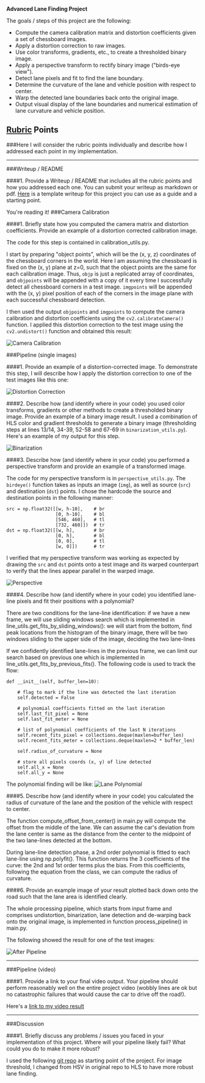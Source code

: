 **Advanced Lane Finding Project**

The goals / steps of this project are the following:

* Compute the camera calibration matrix and distortion coefficients given a set of chessboard images.
* Apply a distortion correction to raw images.
* Use color transforms, gradients, etc., to create a thresholded binary image.
* Apply a perspective transform to rectify binary image ("birds-eye view").
* Detect lane pixels and fit to find the lane boundary.
* Determine the curvature of the lane and vehicle position with respect to center.
* Warp the detected lane boundaries back onto the original image.
* Output visual display of the lane boundaries and numerical estimation of lane curvature and vehicle position.

[//]: # (Image References)

[image1]: ./examples/undistort_output.png "Undistorted"
[image2]: ./test_images/test1.jpg "Road Transformed"
[image3]: ./examples/binary_combo_example.jpg "Binary Example"
[image4]: ./examples/warped_straight_lines.jpg "Warp Example"
[image5]: ./examples/color_fit_lines.jpg "Fit Visual"
[image6]: ./examples/example_output.jpg "Output"
[video1]: ./project_video.mp4 "Video"

## [Rubric](https://review.udacity.com/#!/rubrics/571/view) Points
###Here I will consider the rubric points individually and describe how I addressed each point in my implementation.  

---
###Writeup / README

####1. Provide a Writeup / README that includes all the rubric points and how you addressed each one.  You can submit your writeup as markdown or pdf.  [Here](https://github.com/udacity/CarND-Advanced-Lane-Lines/blob/master/writeup_template.md) is a template writeup for this project you can use as a guide and a starting point.  

You're reading it!
###Camera Calibration

####1. Briefly state how you computed the camera matrix and distortion coefficients. Provide an example of a distortion corrected calibration image.

The code for this step is contained in calibration_utils.py.  

I start by preparing "object points", which will be the (x, y, z) coordinates of the chessboard corners in the world. Here I am assuming the chessboard is fixed on the (x, y) plane at z=0, such that the object points are the same for each calibration image.  Thus, `objp` is just a replicated array of coordinates, and `objpoints` will be appended with a copy of it every time I successfully detect all chessboard corners in a test image. `imgpoints` will be appended with the (x, y) pixel position of each of the corners in the image plane with each successful chessboard detection.  

I then used the output `objpoints` and `imgpoints` to compute the camera calibration and distortion coefficients using the `cv2.calibrateCamera()` function.  I applied this distortion correction to the test image using the `cv2.undistort()` function and obtained this result:

![Camera Calibration](https://github.com/yyporsche/CarND-Advanced-Lane-Lines/raw/master/pics/camera_calibration.png)

###Pipeline (single images)

####1. Provide an example of a distortion-corrected image.
To demonstrate this step, I will describe how I apply the distortion correction to one of the test images like this one:

![Distortion Correction](https://github.com/yyporsche/CarND-Advanced-Lane-Lines/raw/master/pics/distort_correction.png)

####2. Describe how (and identify where in your code) you used color transforms, gradients or other methods to create a thresholded binary image.  Provide an example of a binary image result.
I used a combination of HLS color and gradient thresholds to generate a binary image (thresholding steps at lines 13/14, 34-39, 52-58 and 67-69 in `binarization_utils.py`).  Here's an example of my output for this step.

![Binarization](https://github.com/yyporsche/CarND-Advanced-Lane-Lines/raw/master/pics/binarization.png)

####3. Describe how (and identify where in your code) you performed a perspective transform and provide an example of a transformed image.

The code for my perspective transform is in `perspective_utils.py`.  The `birdeye()` function takes as inputs an image (`img`), as well as source (`src`) and destination (`dst`) points.  I chose the hardcode the source and destination points in the following manner:

```
src = np.float32([[w, h-10],    # br
                  [0, h-10],    # bl
                  [546, 460],   # tl
                  [732, 460]])  # tr
dst = np.float32([[w, h],       # br
                  [0, h],       # bl
                  [0, 0],       # tl
                  [w, 0]])      # tr
```

I verified that my perspective transform was working as expected by drawing the `src` and `dst` points onto a test image and its warped counterpart to verify that the lines appear parallel in the warped image.

![Perspective](https://github.com/yyporsche/CarND-Advanced-Lane-Lines/raw/master/pics/perspective.png)

####4. Describe how (and identify where in your code) you identified lane-line pixels and fit their positions with a polynomial?

There are two conditions for the lane-line identification: if we have a new frame, we will use sliding windows search which is implemented in line_utils.get_fits_by_sliding_windows(): we will start from the bottom, find peak locations from the histogram of the binary image, there will be two windows sliding to the upper side of the image, deciding the two lane-lines

If we confidently identified lane-lines in the previous frame, we can limit our search based on previous one which is implemented in line_utils.get_fits_by_previous_fits(). The following code is used to track the flow:

```
def __init__(self, buffer_len=10):

    # flag to mark if the line was detected the last iteration
    self.detected = False

    # polynomial coefficients fitted on the last iteration
    self.last_fit_pixel = None
    self.last_fit_meter = None

    # list of polynomial coefficients of the last N iterations
    self.recent_fits_pixel = collections.deque(maxlen=buffer_len)
    self.recent_fits_meter = collections.deque(maxlen=2 * buffer_len)

    self.radius_of_curvature = None

    # store all pixels coords (x, y) of line detected
    self.all_x = None
    self.all_y = None
```
The polynomial finding will be like:
![Lane Polynomial](https://github.com/yyporsche/CarND-Advanced-Lane-Lines/raw/master/pics/lane_polynomial.png)

####5. Describe how (and identify where in your code) you calculated the radius of curvature of the lane and the position of the vehicle with respect to center.

The function compute_offset_from_center() in main.py will compute the offset from the middle of the lane. We can assume the car's deviation from the lane center is same as the distance from the center to the midpoint of the two lane-lines detected at the bottom.

During lane-line detection phase, a 2nd order polynomial is fitted to each lane-line using np.polyfit(). This function returns the 3 coefficients of the curve: the 2nd and 1st order terms plus the bias. From this coefficients, following the equation from the class, we can compute the radius of curvature.

####6. Provide an example image of your result plotted back down onto the road such that the lane area is identified clearly.

The whole processing pipeline, which starts from input frame and comprises undistortion, binarization, lane detection and de-warping back onto the original image, is implemented in function process_pipeline() in main.py.

The following showed the result for one of the test images:

![After Pipeline](https://github.com/yyporsche/CarND-Advanced-Lane-Lines/raw/master/output_images/test2.jpg)

---

###Pipeline (video)

####1. Provide a link to your final video output.  Your pipeline should perform reasonably well on the entire project video (wobbly lines are ok but no catastrophic failures that would cause the car to drive off the road!).

Here's a [link to my video result](https://youtu.be/5zjN5NDLrDQ)

---

###Discussion

####1. Briefly discuss any problems / issues you faced in your implementation of this project.  Where will your pipeline likely fail?  What could you do to make it more robust?

I used the following [git repo](https://github.com/ndrplz/self-driving-car/tree/master/project_4_advanced_lane_finding) as starting point of the project. For image threshold, I changed from HSV in original repo to HLS to have more robust lane finding.

